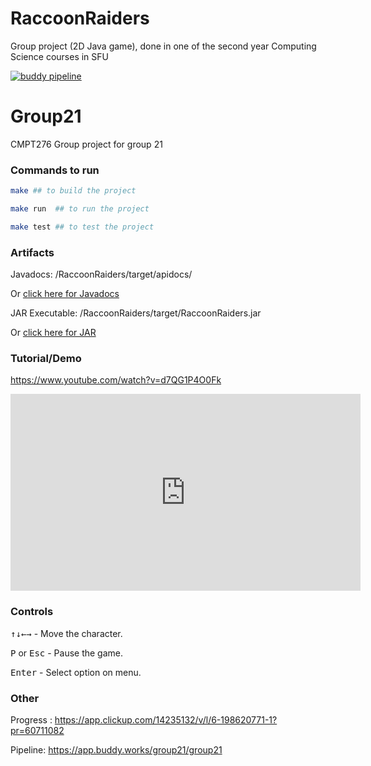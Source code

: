 # RaccoonRaiders
Group project (2D Java game), done in one of the second year Computing Science courses in SFU

[![buddy pipeline](https://app.buddy.works/group21/group21/pipelines/pipeline/440571/badge.svg?token=ed6accf4049acde7c0afe7e45e246f88c3680fd321a2b43ae2ed67a2cca4c623 "buddy pipeline")](https://app.buddy.works/group21/group21/pipelines/pipeline/440571)

# Group21

CMPT276 Group project for group 21

### Commands to run

```sh
make ## to build the project

make run  ## to run the project

make test ## to test the project
```

### Artifacts

Javadocs: /RaccoonRaiders/target/apidocs/

Or [click here for Javadocs](https://csil-git1.cs.surrey.sfu.ca/cmpt276s23_group21/group21/-/tree/master/RaccoonRaiders/target/apidocs)

JAR Executable: /RaccoonRaiders/target/RaccoonRaiders.jar

Or [click here for JAR](https://csil-git1.cs.surrey.sfu.ca/cmpt276s23_group21/group21/-/blob/master/RaccoonRaiders/target/RaccoonRaiders.jar)

### Tutorial/Demo

https://www.youtube.com/watch?v=d7QG1P4O0Fk

<iframe width="560" height="315" src="https://www.youtube.com/embed/d7QG1P4O0Fk" title="YouTube video player" frameborder="0" allow="accelerometer; autoplay; clipboard-write; encrypted-media; gyroscope; picture-in-picture; web-share" allowfullscreen></iframe>

### Controls

<kbd>↑</kbd><kbd>↓</kbd><kbd>←</kbd><kbd>→</kbd> - Move the character.

<kbd>P</kbd> or <kbd>Esc</kbd> - Pause the game.

<kbd>Enter</kbd> - Select option on menu.

### Other

Progress : https://app.clickup.com/14235132/v/l/6-198620771-1?pr=60711082

Pipeline: https://app.buddy.works/group21/group21

